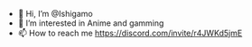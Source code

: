 - 👋 Hi, I’m @Ishigamo
- 👀 I’m interested in Anime and gamming
- 📫 How to reach me https://discord.com/invite/r4JWKd5jmE

<!---
Ishigamo/Ishigamo is a ✨ special ✨ repository because its `README.md` (this file) appears on your GitHub profile.
You can click the Preview link to take a look at your changes.
--->
